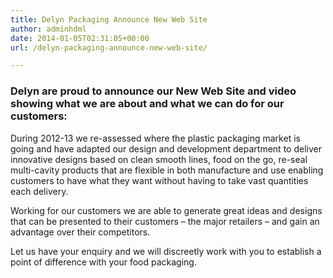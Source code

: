 ```yaml
---
title: Delyn Packaging Announce New Web Site
author: adminhdml
date: 2014-01-05T02:31:05+00:00
url: /delyn-packaging-announce-new-web-site/

---
```

### Delyn are proud to announce our New Web Site and video showing what we are about and what we can do for our customers:

During 2012-13 we re-assessed where the plastic packaging market is going and have adapted our design and development department to deliver innovative designs based on clean smooth lines, food on the go, re-seal multi-cavity products that are flexible in both manufacture and use enabling customers to have what they want without having to take vast quantities each delivery.

Working for our customers we are able to generate great ideas and designs that can be presented to their customers – the major retailers – and gain an advantage over their competitors.

Let us have your enquiry and we will discreetly work with you to establish a point of difference with your food packaging.